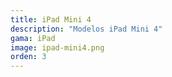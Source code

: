 ```yaml
---
title: iPad Mini 4
description: "Modelos iPad Mini 4"
gama: iPad
image: ipad-mini4.png
orden: 3
---
```

